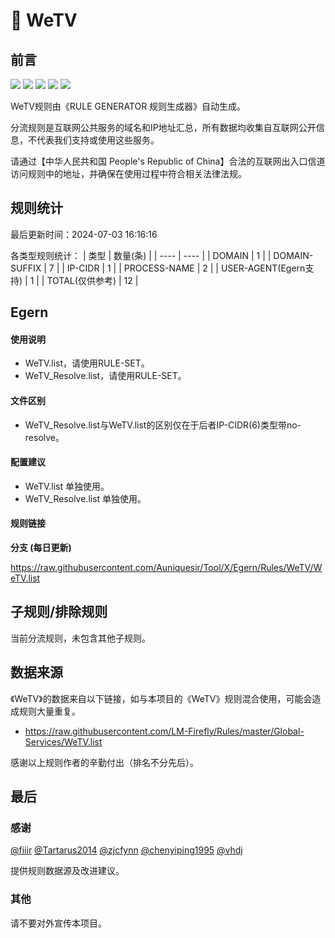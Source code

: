 # 🧸 WeTV

## 前言

![](https://shields.io/badge/-移除重复规则-ff69b4) ![](https://shields.io/badge/-DOMAIN与DOMAIN--SUFFIX合并-green) ![](https://shields.io/badge/-DOMAIN--SUFFIX间合并-critical) ![](https://shields.io/badge/-DOMAIN--SUFFIX与DOMAIN--KEYWORD合并-blue) ![](https://shields.io/badge/-IP--CIDR(6)合并-blueviolet) 

WeTV规则由《RULE GENERATOR 规则生成器》自动生成。

分流规则是互联网公共服务的域名和IP地址汇总，所有数据均收集自互联网公开信息，不代表我们支持或使用这些服务。

请通过【中华人民共和国 People's Republic of China】合法的互联网出入口信道访问规则中的地址，并确保在使用过程中符合相关法律法规。

## 规则统计

最后更新时间：2024-07-03 16:16:16

各类型规则统计：
| 类型 | 数量(条)  | 
| ---- | ----  |
| DOMAIN | 1  | 
| DOMAIN-SUFFIX | 7  | 
| IP-CIDR | 1  | 
| PROCESS-NAME | 2  | 
| USER-AGENT(Egern支持) | 1  | 
| TOTAL(仅供参考) | 12  | 


## Egern 

#### 使用说明
- WeTV.list，请使用RULE-SET。
- WeTV_Resolve.list，请使用RULE-SET。

#### 文件区别
- WeTV_Resolve.list与WeTV.list的区别仅在于后者IP-CIDR(6)类型带no-resolve。

#### 配置建议
- WeTV.list 单独使用。
- WeTV_Resolve.list 单独使用。

#### 规则链接
**分支 (每日更新)**

https://raw.githubusercontent.com/Auniquesir/Tool/X/Egern/Rules/WeTV/WeTV.list











## 子规则/排除规则


当前分流规则，未包含其他子规则。

## 数据来源

《WeTV》的数据来自以下链接，如与本项目的《WeTV》规则混合使用，可能会造成规则大量重复。

- https://raw.githubusercontent.com/LM-Firefly/Rules/master/Global-Services/WeTV.list


感谢以上规则作者的辛勤付出（排名不分先后）。

## 最后

### 感谢

[@fiiir](https://github.com/fiiir) [@Tartarus2014](https://github.com/Tartarus2014) [@zjcfynn](https://github.com/zjcfynn) [@chenyiping1995](https://github.com/chenyiping1995) [@vhdj](https://github.com/vhdj)

提供规则数据源及改进建议。

### 其他

请不要对外宣传本项目。